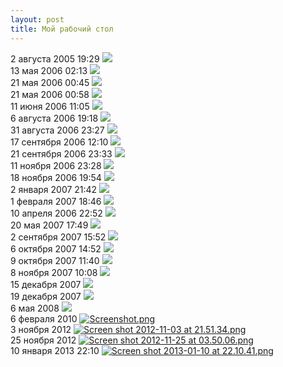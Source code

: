 ```yaml
---
layout: post
title: Мой рабочий стол
---
```


<div class="desktop">
    2 августа 2005 19:29
    <img src="/img/my-desktop/kde_42.jpg" />
</div>

<div class="desktop">
    13 мая 2006 02:13
    <img src="/img/my-desktop/f_29.jpg" />
</div>

<div class="desktop">
    21 мая 2006 00:45
    <img src="/img/my-desktop/f_38.jpg" />
</div>

<div class="desktop">
    21 мая 2006 00:58
    <img src="/img/my-desktop/f_40.jpg" />
</div>

<div class="desktop">
    11 июня 2006 11:05
    <img src="/img/my-desktop/f_44.jpg" />
</div>

<div class="desktop">
    6 августа 2006 19:18
    <img src="/img/my-desktop/f_70.jpg" />
</div>

<div class="desktop">
    31 августа 2006 23:27
    <img src="/img/my-desktop/f_88.jpg" />
</div>

<div class="desktop">
    17 сентября 2006 12:10
    <img src="/img/my-desktop/f_100.jpg" />
</div>

<div class="desktop">
    21 сентября 2006 23:33
    <img src="/img/my-desktop/f_103.jpg" />
</div>

<div class="desktop">
    11 ноября 2006 23:28
    <img src="/img/my-desktop/f_114.jpg" />
</div>

<div class="desktop">
    18 ноября 2006 19:54
    <img src="/img/my-desktop/f_116.jpg" />
</div>

<div class="desktop">
    2 января 2007 21:42
    <img src="/img/my-desktop/f_139.jpg" />
</div>

<div class="desktop">
    1 февраля 2007 18:46
    <img src="/img/my-desktop/f_160.jpg" />
</div>

<div class="desktop">
    10 апреля 2006 22:52
    <img src="/img/my-desktop/f_170.jpg" />
</div>

<div class="desktop">
    20 мая 2007 17:49
    <img src="/img/my-desktop/f_204.jpg" />
</div>

<div class="desktop">
    2 сентября 2007 15:52
    <img src="/img/my-desktop/f_212.jpg" />
</div>

<div class="desktop">
    6 октября 2007 14:52
    <img src="/img/my-desktop/gnome1.jpg" />
</div>

<div class="desktop">
    9 октября 2007 11:40
    <img src="/img/my-desktop/gnome5.jpg" />
</div>

<div class="desktop">
    8 ноября 2007 10:08
    <img src="/img/my-desktop/gnome6.jpg" />
</div>

<div class="desktop">
    15 декабря 2007
    <img src="/img/my-desktop/Screenshot-10.jpg" />
</div>

<div class="desktop">
    19 декабря 2007
    <img src="/img/my-desktop/Screenshot-12.jpg" />
</div>

<div class="desktop">
    6 мая 2008
    <img src="/img/my-desktop/Screenshot-13.jpg" />
</div>

<div class="desktop">
    6 февраля 2010
    <a href="http://pic.lg.ua/s/i6EG">
        <img src="http://pic.lg.ua/x/2/6e2cdd/pv_e60a99fe.png" alt="Screenshot.png">
    </a>
</div>

<div class="desktop">
    3 ноября 2012
    <a href="http://pic.lg.ua/s/B3svw">
        <img src="http://pic.lg.ua/x/2/3954d4/pv_bd2317f1.png" alt="Screen shot 2012-11-03 at 21.51.34.png">
    </a>
</div>

<div class="desktop">
    25 ноября 2012
    <a href="http://pic.lg.ua/s/hRw88">
        <img src="http://pic.lg.ua/x/1/0acd55/pv_85ffa6bd.png" alt="Screen shot 2012-11-25 at 03.50.06.png">
    </a>
</div>

<div class="desktop">
    10 января 2013 22:10
    <a href="http://pic.lg.ua/s/9nzZw">
        <img src="http://pic.lg.ua/x/3/e91473/pv_cd6b581f.png" alt="Screen shot 2013-01-10 at 22.10.41.png">
    </a>
</div>
